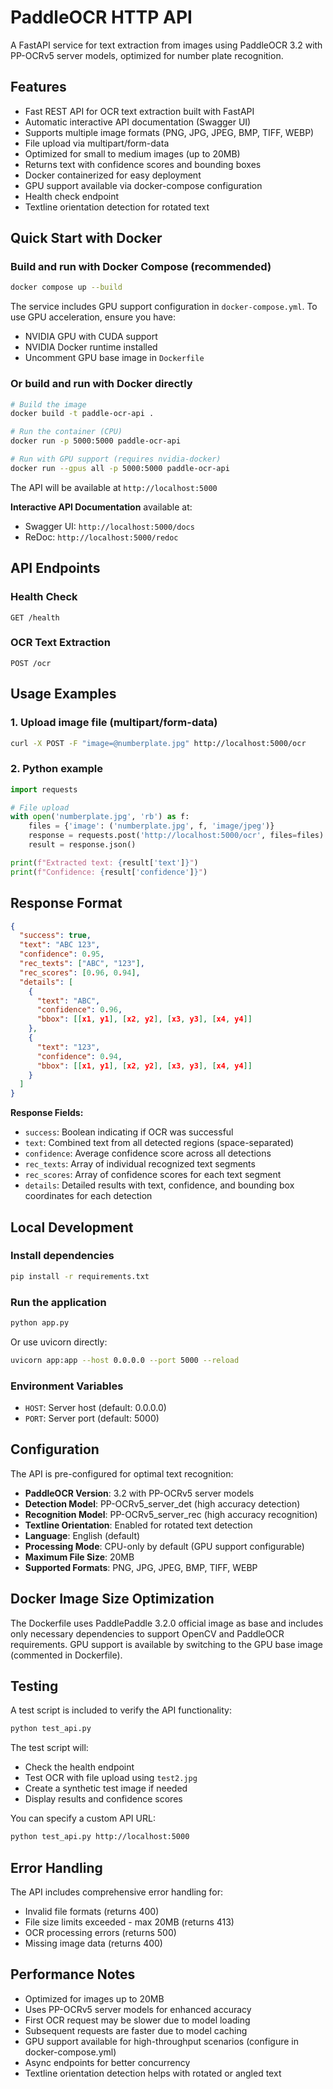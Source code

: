 # PaddleOCR HTTP API

A FastAPI service for text extraction from images using PaddleOCR 3.2 with PP-OCRv5 server models, optimized for number plate recognition.

## Features

- Fast REST API for OCR text extraction built with FastAPI
- Automatic interactive API documentation (Swagger UI)
- Supports multiple image formats (PNG, JPG, JPEG, BMP, TIFF, WEBP)
- File upload via multipart/form-data
- Optimized for small to medium images (up to 20MB)
- Returns text with confidence scores and bounding boxes
- Docker containerized for easy deployment
- GPU support available via docker-compose configuration
- Health check endpoint
- Textline orientation detection for rotated text

## Quick Start with Docker

### Build and run with Docker Compose (recommended)

```bash
docker compose up --build
```

The service includes GPU support configuration in `docker-compose.yml`. To use GPU acceleration, ensure you have:
- NVIDIA GPU with CUDA support
- NVIDIA Docker runtime installed
- Uncomment GPU base image in `Dockerfile`

### Or build and run with Docker directly

```bash
# Build the image
docker build -t paddle-ocr-api .

# Run the container (CPU)
docker run -p 5000:5000 paddle-ocr-api

# Run with GPU support (requires nvidia-docker)
docker run --gpus all -p 5000:5000 paddle-ocr-api
```

The API will be available at `http://localhost:5000`

**Interactive API Documentation** available at:
- Swagger UI: `http://localhost:5000/docs`
- ReDoc: `http://localhost:5000/redoc`

## API Endpoints

### Health Check
```
GET /health
```

### OCR Text Extraction
```
POST /ocr
```

## Usage Examples

### 1. Upload image file (multipart/form-data)

```bash
curl -X POST -F "image=@numberplate.jpg" http://localhost:5000/ocr
```

### 2. Python example

```python
import requests

# File upload
with open('numberplate.jpg', 'rb') as f:
    files = {'image': ('numberplate.jpg', f, 'image/jpeg')}
    response = requests.post('http://localhost:5000/ocr', files=files)
    result = response.json()

print(f"Extracted text: {result['text']}")
print(f"Confidence: {result['confidence']}")
```

## Response Format

```json
{
  "success": true,
  "text": "ABC 123",
  "confidence": 0.95,
  "rec_texts": ["ABC", "123"],
  "rec_scores": [0.96, 0.94],
  "details": [
    {
      "text": "ABC",
      "confidence": 0.96,
      "bbox": [[x1, y1], [x2, y2], [x3, y3], [x4, y4]]
    },
    {
      "text": "123",
      "confidence": 0.94,
      "bbox": [[x1, y1], [x2, y2], [x3, y3], [x4, y4]]
    }
  ]
}
```

**Response Fields:**
- `success`: Boolean indicating if OCR was successful
- `text`: Combined text from all detected regions (space-separated)
- `confidence`: Average confidence score across all detections
- `rec_texts`: Array of individual recognized text segments
- `rec_scores`: Array of confidence scores for each text segment
- `details`: Detailed results with text, confidence, and bounding box coordinates for each detection

## Local Development

### Install dependencies

```bash
pip install -r requirements.txt
```

### Run the application

```bash
python app.py
```

Or use uvicorn directly:

```bash
uvicorn app:app --host 0.0.0.0 --port 5000 --reload
```

### Environment Variables

- `HOST`: Server host (default: 0.0.0.0)
- `PORT`: Server port (default: 5000)

## Configuration

The API is pre-configured for optimal text recognition:

- **PaddleOCR Version**: 3.2 with PP-OCRv5 server models
- **Detection Model**: PP-OCRv5_server_det (high accuracy detection)
- **Recognition Model**: PP-OCRv5_server_rec (high accuracy recognition)
- **Textline Orientation**: Enabled for rotated text detection
- **Language**: English (default)
- **Processing Mode**: CPU-only by default (GPU support configurable)
- **Maximum File Size**: 20MB
- **Supported Formats**: PNG, JPG, JPEG, BMP, TIFF, WEBP

## Docker Image Size Optimization

The Dockerfile uses PaddlePaddle 3.2.0 official image as base and includes only necessary dependencies to support OpenCV and PaddleOCR requirements. GPU support is available by switching to the GPU base image (commented in Dockerfile).

## Testing

A test script is included to verify the API functionality:

```bash
python test_api.py
```

The test script will:
- Check the health endpoint
- Test OCR with file upload using `test2.jpg`
- Create a synthetic test image if needed
- Display results and confidence scores

You can specify a custom API URL:
```bash
python test_api.py http://localhost:5000
```

## Error Handling

The API includes comprehensive error handling for:

- Invalid file formats (returns 400)
- File size limits exceeded - max 20MB (returns 413)
- OCR processing errors (returns 500)
- Missing image data (returns 400)

## Performance Notes

- Optimized for images up to 20MB
- Uses PP-OCRv5 server models for enhanced accuracy
- First OCR request may be slower due to model loading
- Subsequent requests are faster due to model caching
- GPU support available for high-throughput scenarios (configure in docker-compose.yml)
- Async endpoints for better concurrency
- Textline orientation detection helps with rotated or angled text